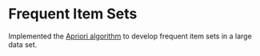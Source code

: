 <h1>Frequent Item Sets</h1>
<p>Implemented the <a href="https://www.geeksforgeeks.org/apriori-algorithm/">Apriori algorithm</a> to develop frequent item sets in a large data set.</p>

